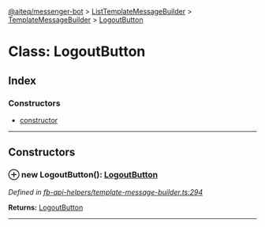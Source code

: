 [@aiteq/messenger-bot](../README.md) > [ListTemplateMessageBuilder](../classes/listtemplatemessagebuilder.md) > [TemplateMessageBuilder](../modules/listtemplatemessagebuilder.templatemessagebuilder.md) > [LogoutButton](../classes/listtemplatemessagebuilder.templatemessagebuilder.logoutbutton.md)



# Class: LogoutButton

## Index

### Constructors

* [constructor](listtemplatemessagebuilder.templatemessagebuilder.logoutbutton.md#constructor)



---
## Constructors
<a id="constructor"></a>


### ⊕ **new LogoutButton**(): [LogoutButton](listtemplatemessagebuilder.templatemessagebuilder.logoutbutton.md)



*Defined in [fb-api-helpers/template-message-builder.ts:294](https://github.com/aiteq/messenger-bot/blob/a540dbb/src/fb-api-helpers/template-message-builder.ts#L294)*





**Returns:** [LogoutButton](listtemplatemessagebuilder.templatemessagebuilder.logoutbutton.md)

---


